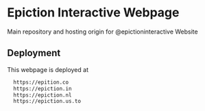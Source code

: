 
# Epiction Interactive Webpage

Main repository and hosting origin for @epictioninteractive Website



## Deployment

This webpage is deployed at

```bash
  https://epition.co
  https://epiction.in
  https://epiction.nl
  https://epiction.us.to
```
